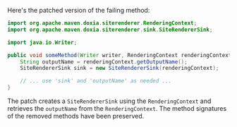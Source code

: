 Here's the patched version of the failing method:
```java
import org.apache.maven.doxia.siterenderer.RenderingContext;
import org.apache.maven.doxia.siterenderer.sink.SiteRendererSink;

import java.io.Writer;

public void someMethod(Writer writer, RenderingContext renderingContext, SiteRenderingContext siteRenderingContext) {
    String outputName = renderingContext.getOutputName();
    SiteRendererSink sink = new SiteRendererSink(renderingContext);

    // ... use 'sink' and 'outputName' as needed ...
}
```
The patch creates a `SiteRendererSink` using the `RenderingContext` and retrieves the `outputName` from the `RenderingContext`. The method signatures of the removed methods have been preserved.